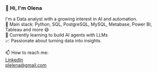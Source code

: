 ### 👋 Hi, I'm Olena

I'm a Data analyst with a growing interest in AI and automation.  
🔧 Main stack: Python, SQL, PostgreSQL, MySQL, Metabase, Power BI, Tableau and more 😄  
🤖 Currently learning to build AI agents with LLMs  
📈 Passionate about turning data into insights.

📫 How to reach me:  
[LinkedIn](www.linkedin.com/in/ozavalna)  
plelena@gmail.com  
